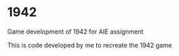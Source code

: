 1942
====

Game development of 1942 for AIE assignment

This is code developed by me to recreate the 1942 game
